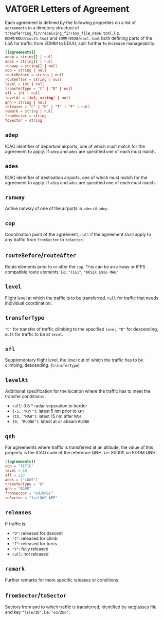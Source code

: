 # VATGER Letters of Agreement

Each agreement is defined by the following properties on a list of `agreements`
in a directory structure of `transferring_fir/receiving_fir/any_file_name.toml`,
i.e. `EDMM/EDUU/south.toml` and `EDMM/EDUU/east.toml` both defining parts of the
LoA for traffic from EDMM to EDUU, split further to increase manageability.

```toml
[[agreements]]
adep = string[] | null
ades = string[] | null
runway = string[] | null
cop = string | null
routeBefore = string | null
routeAfter = string | null
level = int | null
transferType = "C" | "D" | null
sfl = int | null
levelAt = [int, string] | null
qnh = string | null
releases = "C" | "D" | "T" | "F" | null
remark = string | null
fromSector = string
toSector = string
```

## `adep`

ICAO identifier of departure airports, one of which must match for the agreement
to apply. If `adep` and `ades` are specified one of each must match.

## `ades`

ICAO identifier of destination airports, one of which must match for the agreement
to apply. If `adep` and `ades` are specified one of each must match.

## `runway`

Active runway of one of the airports in `ades` or `adep`.

## `cop`

Coordination point of the agreement, `null` if the agreement shall apply to any
traffic from `fromSector` to `toSector`.

## `routeBefore`/`routeAfter`

Route elements prior to or after the `cop`. This can be an airway or IFPS compatible
route elements: i.e. `"T161"`, `"KOSIX L986 MAG"`

## `level`

Flight level at which the traffic is to be transferred. `null` for traffic that
needs individual coordination.

## `transferType`

`"C"` for transfer of traffic climbing to the specified `level`, `"D"` for descending,
`ǹull` for traffic to be at `level`.

## `sfl`

Supplementary flight level, the level out of which the traffic has to be climbing,
descending. (`transferType`)

## `levelAt`

Additional specification for the location where the traffic has to meet the transfer
conditions:

- `null`: 0.5 \* radar separation to border
- `[-5, "KPT"]`: latest 5 nm prior to `KPT`
- `[15, "MAH"]`: latest 15 nm after `MAH`
- `[0, "RUDNO"]`: latest at or abeam `RUDNO`

## `qnh`

For agreements where traffic is transferred at an altitude, the value of this property
is the ICAO code of the reference QNH, i.e. 8000ft on EDDM QNH:

```toml
[[agreements]]
cop = "TITIG"
level = 80
sfl = 120
ades = ["LOWS"]
transferType = "D"
qnh = "EDDM"
fromSector = "ed/DMSL"
toSector = "lo/LOWS_APP"
```

## `releases`

If traffic is:

- `"D"`: released for descent
- `"C"`: released for climb
- `"T"`: released for turns
- `"F"`: fully released
- `null`: not released

## `remark`

Further remarks for more specific releases or conditions.

## `fromSector`/`toSector`

Sectors from and to which traffic is transferred, identified by vatglasses file
and key `"file/ID"`, i.e. `"ed/ZUG"`.
